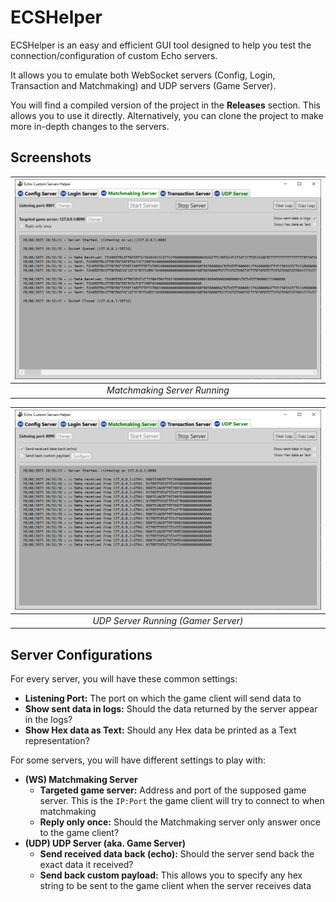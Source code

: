 ﻿# ECSHelper
ECSHelper is an easy and efficient GUI tool designed to help you test the connection/configuration of custom Echo servers.

It allows you to emulate both WebSocket servers (Config, Login, Transaction and Matchmaking) and UDP servers (Game Server).

You will find a compiled version of the project in the **Releases** section.
This allows you to use it directly. 
Alternatively, you can clone the project to make more in-depth changes to the servers.

## Screenshots

| ![Matchmaking Server Running](Screenshots/MatchmakingServerRunning.PNG?raw=true "Matchmaking Server Running") |
|:-------------------------------------------------------------------------------------------------------------:| 
|                                         *Matchmaking Server Running*                                          |

| ![UDP Server Running](Screenshots/UDPServerRunning.PNG?raw=true "UDP Server Running") |
|:-------------------------------------------------------------------------------------:| 
|                          *UDP Server Running (Gamer Server)*                          |

## Server Configurations
For every server, you will have these common settings:
- **Listening Port:** The port on which the game client will send data to
- **Show sent data in logs:** Should the data returned by the server appear in the logs?
- **Show Hex data as Text:** Should any Hex data be printed as a Text representation?

For some servers, you will have different settings to play with:
- **(WS) Matchmaking Server**
   - **Targeted game server:** Address and port of the supposed game server. This is the `IP:Port` the game client will try to connect to when matchmaking
   - **Reply only once:** Should the Matchmaking server only answer once to the game client?
- **(UDP) UDP Server (aka. Game Server)**
   - **Send received data back (echo):** Should the server send back the exact data it received?
   - **Send back custom payload:** This allows you to specify any hex string to be sent to the game client when the server receives data